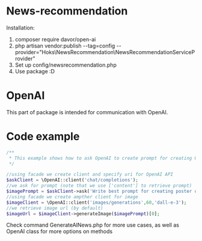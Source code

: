 # News-recommendation
Installation:
1. composer require davor/open-ai
2. php artisan vendor:publish --tag=config --provider="Hoks\NewsRecommendation\NewsRecommendationServiceProvider"
3. Set up config/newsrecommendation.php
4. Use package :D
# OpenAI
This part of package is intended for communication with OpenAI.
# Code example

```php
/**
 * This example shows how to ask OpenAI to create prompt for creating OpenAI image
 */

//using facade we create client and specify uri for OpenAI API
$askClient = \OpenAI::client('chat/completions');
//we ask for prompt (note that we use ['content'] to retrieve prompt)
$imagePrompt = $askClient->ask('Write best prompt for creating poster of Novak Djokovic being the best tennis player ever')['content'];
//using facade we create ampther client for image
$imageClient = \OpenAI::client('images/generations',60,'dall-e-3');
//we retrieve image url (by default)
$imageUrl = $imageClient->generateImage($imagePrompt)[0];

```
Check command GenerateAINews.php for more use cases, as well as OpenAI class for more options on methods
